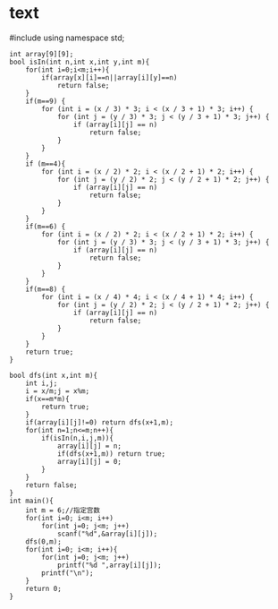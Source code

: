 # text
#include <cstdio>
using namespace std;
 
    int array[9][9];
    bool isIn(int n,int x,int y,int m){
        for(int i=0;i<m;i++){
            if(array[x][i]==n||array[i][y]==n)
                return false;
        }
        if(m==9) {
            for (int i = (x / 3) * 3; i < (x / 3 + 1) * 3; i++) {
                for (int j = (y / 3) * 3; j < (y / 3 + 1) * 3; j++) {
                    if (array[i][j] == n)
                        return false;
                }
            }
        }
        if (m==4){
            for (int i = (x / 2) * 2; i < (x / 2 + 1) * 2; i++) {
                for (int j = (y / 2) * 2; j < (y / 2 + 1) * 2; j++) {
                    if (array[i][j] == n)
                        return false;
                }
            }
        }
        if(m==6) {
            for (int i = (x / 2) * 2; i < (x / 2 + 1) * 2; i++) {
                for (int j = (y / 3) * 3; j < (y / 3 + 1) * 3; j++) {
                    if (array[i][j] == n)
                        return false;
                }
            }
        }
        if(m==8) {
            for (int i = (x / 4) * 4; i < (x / 4 + 1) * 4; i++) {
                for (int j = (y / 2) * 2; j < (y / 2 + 1) * 2; j++) {
                    if (array[i][j] == n)
                        return false;
                }
            }
        }
        return true;
    }

    bool dfs(int x,int m){
        int i,j;
        i = x/m;j = x%m;
        if(x==m*m){
            return true;
        }
        if(array[i][j]!=0) return dfs(x+1,m);
        for(int n=1;n<=m;n++){
            if(isIn(n,i,j,m)){
                array[i][j] = n;
                if(dfs(x+1,m)) return true;
                array[i][j] = 0;
            }
        }
        return false;
    }
    int main(){
		int m = 6;//指定宫数
    	for(int i=0; i<m; i++)
        	for(int j=0; j<m; j++)
            	scanf("%d",&array[i][j]);
    	dfs(0,m);
    	for(int i=0; i<m; i++){
        	for(int j=0; j<m; j++)
            	printf("%d ",array[i][j]);
        	printf("\n");
    	}
    	return 0;
    }
